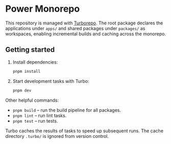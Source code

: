 # Power Monorepo

This repository is managed with [Turborepo](https://turbo.build/). The root package declares the applications under `apps/` and shared packages under `packages/` as workspaces, enabling incremental builds and caching across the monorepo.

## Getting started

1. Install dependencies:
   ```sh
   pnpm install
   ```
2. Start development tasks with Turbo:
   ```sh
   pnpm dev
   ```

Other helpful commands:

- `pnpm build` – run the build pipeline for all packages.
- `pnpm lint` – run lint tasks.
- `pnpm test` – run tests.

Turbo caches the results of tasks to speed up subsequent runs. The cache directory `.turbo/` is ignored from version control.
